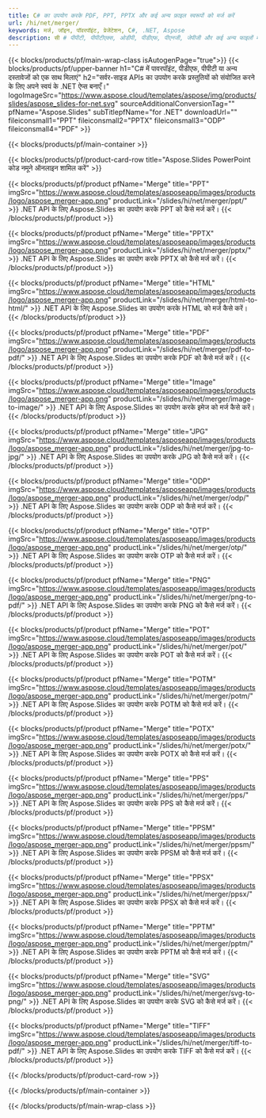 ```yaml
---
title: C# का उपयोग करके PDF, PPT, PPTX और कई अन्य फ़ाइल स्वरूपों को मर्ज करें
url: /hi/net/merger/
keywords: मर्ज, जॉइन, पॉवरपॉइंट, प्रेजेंटेशन, C#, .NET, Aspose
description: सी # पीपीटी, पीपीटीएक्स, ओडीपी, पीडीएफ, पीएनजी, जेपीजी और कई अन्य फाइलों में कई फाइलों को मर्ज करें।
---
```


{{< blocks/products/pf/main-wrap-class isAutogenPage="true">}}
{{< blocks/products/pf/upper-banner h1="C# में पावरपॉइंट, पीडीएफ, पीपीटी या अन्य दस्तावेजों को एक साथ मिलाएं" h2="सर्वर-साइड APIs का उपयोग करके प्रस्तुतियों को संयोजित करने के लिए अपने स्वयं के .NET ऐप्स बनाएँ।" logoImageSrc="https://www.aspose.cloud/templates/aspose/img/products/slides/aspose_slides-for-net.svg" sourceAdditionalConversionTag="" pfName="Aspose.Slides" subTitlepfName="for .NET" downloadUrl="" fileiconsmall1="PPT" fileiconsmall2="PPTX" fileiconsmall3="ODP" fileiconsmall4="PDF" >}}

{{< blocks/products/pf/main-container >}}

{{< blocks/products/pf/product-card-row title="Aspose.Slides PowerPoint कोड नमूने ऑनलाइन शामिल करें" >}}

{{< blocks/products/pf/product pfName="Merge" title="PPT" imgSrc="https://www.aspose.cloud/templates/asposeapp/images/products/logo/aspose_merger-app.png" productLink="/slides/hi/net/merger/ppt/" >}}
.NET API के लिए Aspose.Slides का उपयोग करके PPT को कैसे मर्ज करें।
{{< /blocks/products/pf/product >}}

{{< blocks/products/pf/product pfName="Merge" title="PPTX" imgSrc="https://www.aspose.cloud/templates/asposeapp/images/products/logo/aspose_merger-app.png" productLink="/slides/hi/net/merger/pptx/" >}}
.NET API के लिए Aspose.Slides का उपयोग करके PPTX को कैसे मर्ज करें।
{{< /blocks/products/pf/product >}}

{{< blocks/products/pf/product pfName="Merge" title="HTML" imgSrc="https://www.aspose.cloud/templates/asposeapp/images/products/logo/aspose_merger-app.png" productLink="/slides/hi/net/merger/html-to-html/" >}}
.NET API के लिए Aspose.Slides का उपयोग करके HTML को मर्ज कैसे करें।
{{< /blocks/products/pf/product >}}

{{< blocks/products/pf/product pfName="Merge" title="PDF" imgSrc="https://www.aspose.cloud/templates/asposeapp/images/products/logo/aspose_merger-app.png" productLink="/slides/hi/net/merger/pdf-to-pdf/" >}}
.NET API के लिए Aspose.Slides का उपयोग करके PDF को कैसे मर्ज करें।
{{< /blocks/products/pf/product >}}

{{< blocks/products/pf/product pfName="Merge" title="Image" imgSrc="https://www.aspose.cloud/templates/asposeapp/images/products/logo/aspose_merger-app.png" productLink="/slides/hi/net/merger/image-to-image/" >}}
.NET API के लिए Aspose.Slides का उपयोग करके इमेज को मर्ज कैसे करें।
{{< /blocks/products/pf/product >}}

{{< blocks/products/pf/product pfName="Merge" title="JPG" imgSrc="https://www.aspose.cloud/templates/asposeapp/images/products/logo/aspose_merger-app.png" productLink="/slides/hi/net/merger/jpg-to-jpg/" >}}
.NET API के लिए Aspose.Slides का उपयोग करके JPG को कैसे मर्ज करें।
{{< /blocks/products/pf/product >}}

{{< blocks/products/pf/product pfName="Merge" title="ODP" imgSrc="https://www.aspose.cloud/templates/asposeapp/images/products/logo/aspose_merger-app.png" productLink="/slides/hi/net/merger/odp/" >}}
.NET API के लिए Aspose.Slides का उपयोग करके ODP को कैसे मर्ज करें।
{{< /blocks/products/pf/product >}}

{{< blocks/products/pf/product pfName="Merge" title="OTP" imgSrc="https://www.aspose.cloud/templates/asposeapp/images/products/logo/aspose_merger-app.png" productLink="/slides/hi/net/merger/otp/" >}}
.NET API के लिए Aspose.Slides का उपयोग करके OTP को कैसे मर्ज करें।
{{< /blocks/products/pf/product >}}

{{< blocks/products/pf/product pfName="Merge" title="PNG" imgSrc="https://www.aspose.cloud/templates/asposeapp/images/products/logo/aspose_merger-app.png" productLink="/slides/hi/net/merger/png-to-pdf/" >}}
.NET API के लिए Aspose.Slides का उपयोग करके PNG को कैसे मर्ज करें।
{{< /blocks/products/pf/product >}}

{{< blocks/products/pf/product pfName="Merge" title="POT" imgSrc="https://www.aspose.cloud/templates/asposeapp/images/products/logo/aspose_merger-app.png" productLink="/slides/hi/net/merger/pot/" >}}
.NET API के लिए Aspose.Slides का उपयोग करके POT को कैसे मर्ज करें।
{{< /blocks/products/pf/product >}}

{{< blocks/products/pf/product pfName="Merge" title="POTM" imgSrc="https://www.aspose.cloud/templates/asposeapp/images/products/logo/aspose_merger-app.png" productLink="/slides/hi/net/merger/potm/" >}}
.NET API के लिए Aspose.Slides का उपयोग करके POTM को कैसे मर्ज करें।
{{< /blocks/products/pf/product >}}

{{< blocks/products/pf/product pfName="Merge" title="POTX" imgSrc="https://www.aspose.cloud/templates/asposeapp/images/products/logo/aspose_merger-app.png" productLink="/slides/hi/net/merger/potx/" >}}
.NET API के लिए Aspose.Slides का उपयोग करके POTX को कैसे मर्ज करें।
{{< /blocks/products/pf/product >}}

{{< blocks/products/pf/product pfName="Merge" title="PPS" imgSrc="https://www.aspose.cloud/templates/asposeapp/images/products/logo/aspose_merger-app.png" productLink="/slides/hi/net/merger/pps/" >}}
.NET API के लिए Aspose.Slides का उपयोग करके PPS को कैसे मर्ज करें।
{{< /blocks/products/pf/product >}}

{{< blocks/products/pf/product pfName="Merge" title="PPSM" imgSrc="https://www.aspose.cloud/templates/asposeapp/images/products/logo/aspose_merger-app.png" productLink="/slides/hi/net/merger/ppsm/" >}}
.NET API के लिए Aspose.Slides का उपयोग करके PPSM को कैसे मर्ज करें।
{{< /blocks/products/pf/product >}}

{{< blocks/products/pf/product pfName="Merge" title="PPSX" imgSrc="https://www.aspose.cloud/templates/asposeapp/images/products/logo/aspose_merger-app.png" productLink="/slides/hi/net/merger/ppsx/" >}}
.NET API के लिए Aspose.Slides का उपयोग करके PPSX को कैसे मर्ज करें।
{{< /blocks/products/pf/product >}}

{{< blocks/products/pf/product pfName="Merge" title="PPTM" imgSrc="https://www.aspose.cloud/templates/asposeapp/images/products/logo/aspose_merger-app.png" productLink="/slides/hi/net/merger/pptm/" >}}
.NET API के लिए Aspose.Slides का उपयोग करके PPTM को कैसे मर्ज करें।
{{< /blocks/products/pf/product >}}

{{< blocks/products/pf/product pfName="Merge" title="SVG" imgSrc="https://www.aspose.cloud/templates/asposeapp/images/products/logo/aspose_merger-app.png" productLink="/slides/hi/net/merger/svg-to-png/" >}}
.NET API के लिए Aspose.Slides का उपयोग करके SVG को कैसे मर्ज करें।
{{< /blocks/products/pf/product >}}

{{< blocks/products/pf/product pfName="Merge" title="TIFF" imgSrc="https://www.aspose.cloud/templates/asposeapp/images/products/logo/aspose_merger-app.png" productLink="/slides/hi/net/merger/tiff-to-pdf/" >}}
.NET API के लिए Aspose.Slides का उपयोग करके TIFF को कैसे मर्ज करें।
{{< /blocks/products/pf/product >}}


{{< /blocks/products/pf/product-card-row >}}

{{< /blocks/products/pf/main-container >}}
    
{{< /blocks/products/pf/main-wrap-class >}}